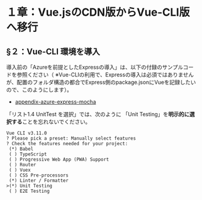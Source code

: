 # １章：Vue.jsのCDN版からVue-CLI版へ移行

## §２：Vue-CLI 環境を導⼊

導入前の「Azureを前提としたExpressの導入」は、以下の付録のサンプルコードを参照ください（
※Vue-CLIの利用で、Expressの導入は必須ではありませんが、配置のフォルダ構造の都合でExpress側のpackage.jsonにVueを記録したいので、このようにします）。

* [appendix-azure-express-mocha](https://github.com/hoshimado/tbf07-sample/tree/appendix-azure-express-mocha)

「リスト1.4 UnitTest を選択」では、次のように
「Unit Testing」を**明示的に選択する**ことを忘れないでください。

```
Vue CLI v3.11.0
? Please pick a preset: Manually select features
? Check the features needed for your project:
 (*) Babel
 ( ) TypeScript
 ( ) Progressive Web App (PWA) Support
 ( ) Router
 ( ) Vuex
 ( ) CSS Pre-processors
 (*) Linter / Formatter
>(*) Unit Testing
 ( ) E2E Testing                                            
```

